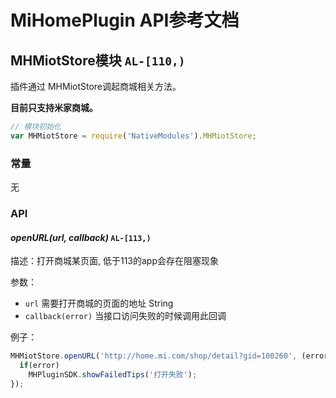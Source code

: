 # MiHomePlugin API参考文档
## MHMiotStore模块 `AL-[110,)`

插件通过 MHMiotStore调起商城相关方法。

**目前只支持米家商城。**

```js
// 模块初始化
var MHMiotStore = require('NativeModules').MHMiotStore;
```

### 常量
无

### API

#### *openURL(url, callback)*  `AL-[113,)`

描述：打开商城某页面, 低于113的app会存在阻塞现象

参数：

* `url` 需要打开商城的页面的地址 String
* `callback(error)` 当接口访问失败的时候调用此回调

例子：

```javascript
MHMiotStore.openURL('http://home.mi.com/shop/detail?gid=100260', (error) => {
  if(error)
    MHPluginSDK.showFailedTips('打开失败');
});
```

